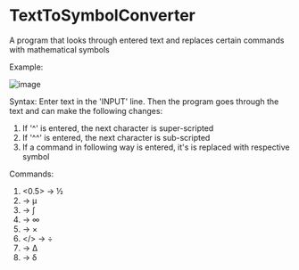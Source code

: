 # TextToSymbolConverter
A program that looks through entered text and replaces certain commands with mathematical symbols

Example:   

![image](https://user-images.githubusercontent.com/59739923/139527068-657b7f46-3760-40c1-b9a1-cd2b6dc1ef72.png)

Syntax:
Enter text in the 'INPUT' line. Then the program goes through the text and can make the following changes:
  1) If '^'  is entered, the next character is super-scripted
  2) If '^^' is entered, the next character is sub-scripted
  3) If a command in following way <command> is entered, it's is replaced with respective symbol

Commands:
  1) <0.5> -> ½
  2) <mu> -> μ
  3) <int> -> ∫
  4) <inf> -> ∞
  5) <x> -> ×
  6) </> -> ÷
  7) <Cdel> -> Δ
  8) <sdel> -> δ
